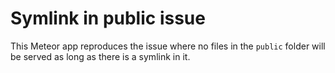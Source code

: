 # Symlink in public issue
This Meteor app reproduces the issue where no files in the `public` folder will be served as long as there is a symlink in it.